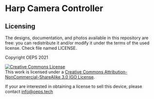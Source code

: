 # Harp Camera Controller

## Licensing

The designs, documentation, and photos available in this repository are free: you can redistribute it and/or modify it under the terms of the used license.
Check file named LICENSE.

Copyright OEPS 2021

<a rel="license" href="http://creativecommons.org/licenses/by-nc-sa/3.0/igo/"><img alt="Creative Commons License" style="border-width:0" src="https://i.creativecommons.org/l/by-nc-sa/3.0/igo/88x31.png" /></a><br />This work is licensed under a <a rel="license" href="http://creativecommons.org/licenses/by-nc-sa/3.0/igo/">Creative Commons Attribution-NonCommercial-ShareAlike 3.0 IGO License</a>.

If your are interested in obtaining a license to sell this device, please contact info@oeps.tech


[1]: https://docs.google.com/spreadsheets/d/1aobmmEzBDethzIlrm1eg0eYkBqlyX3s9WbA9KgRwVQI/edit?usp=sharing